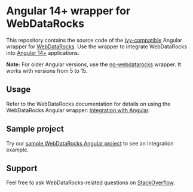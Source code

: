 # Angular 14+ wrapper for WebDataRocks

This repository contains the source code of the [Ivy-compatible](https://docs.angular.lat/guide/ivy) Angular wrapper for [WebDataRocks](https://www.webdatarocks.com/). Use the wrapper to integrate WebDataRocks into [Angular 14+](https://angular.io/) applications.

**Note:** For older Angular versions, use the [ng-webdatarocks](https://www.npmjs.com/package/@webdatarocks/ng-webdatarocks) wrapper. It works with versions from 5 to 15.

## Usage

Refer to the WebDataRocks documentation for details on using the WebDataRocks Angular wrapper: [Integration with Angular](https://www.webdatarocks.com/doc/integration-with-angular/).

## Sample project

Try our [sample WebDataRocks Angular project](https://github.com/WebDataRocks/pivot-angular) to see an integration example.

## Support

Feel free to ask WebDataRocks-related questions on [StackOverflow](https://stackoverflow.com/questions/tagged/webdatarocks).
